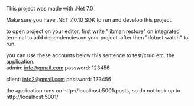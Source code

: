 This project was made with .Net 7.0

Make sure you have .NET 7.0.10 SDK to run and develop this project.

to open project on your editor,
first write "libman restore" on integrated terminal to add dependencies on your project.
after then "dotnet watch" to run.

you can use these accounts below this sentence to test/crud etc. the application.  
admin: info@gmail.com
password: 123456

client: info2@gmail.com
password: 123456

the application runs on http://localhost:5001/posts, so do not look up to http://localhost:5001/
